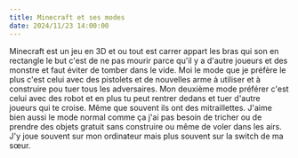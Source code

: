 ```yaml
---
title: Minecraft et ses modes
date: 2024/11/23 14:00:00
---
```

Minecraft est un jeu en 3D et ou tout est carrer appart les bras qui son en rectangle le but c'est de ne pas mourir parce qu'il y a d'autre joueurs et des monstre et faut éviter de tomber dans le vide. Moi le mode que je préfère le plus c'est celui avec des pistolets et de nouvelles arme à utiliser et à construire pou tuer tous les adversaires. Mon deuxième mode préférer c'est celui avec des robot et en plus tu peut rentrer dedans et tuer d'autre joueurs qui te croise. Même que souvent ils ont des mitraillettes. J'aime bien aussi le mode normal comme ça j'ai pas besoin de tricher ou de prendre des objets gratuit sans construire ou même de voler dans les airs. J'y joue souvent sur mon ordinateur mais plus souvent sur la switch de ma sœur.










 